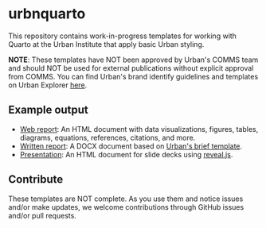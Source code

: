 # urbnquarto

This repository contains work-in-progress templates for working with Quarto at the Urban Institute that apply basic Urban styling. 

**NOTE**: These templates have NOT been approved by Urban's COMMS team and should NOT be used for external publications without explicit approval from COMMS. You can find Urban's brand identify guidelines and templates on Urban Explorer [here](https://explorer.urban.org/page/2229). 

## Example output 

* [Web report](https://ui-research.github.io/urbnquarto/web-report/web-report.html): An HTML document with data visualizations, figures, tables, diagrams, equations, references, citations, and more. 
* [Written report](https://github.com/UI-Research/urbnquarto/raw/main/docx-report/urbn-quarto-template.docx): A DOCX document based on [Urban's brief template](https://urbanorg.app.box.com/s/lt0w0oyp8i44mx1bcbb0qmqukeu1hnxn). 
* [Presentation](https://ui-research.github.io/urbnquarto/presentation/presentation.html): An HTML document for slide decks using [reveal.js](https://quarto.org/docs/presentations/revealjs/). 

## Contribute 

These templates are NOT complete. As you use them and notice issues and/or make updates, we welcome contributions through GitHub issues and/or pull requests. 